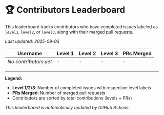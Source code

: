 # 🏆 Contributors Leaderboard

This leaderboard tracks contributors who have completed issues labeled as `level1`, `level2`, or `level3`, along with their merged pull requests.

*Last updated: 2025-09-03*

| Username | Level 1 | Level 2 | Level 3 | PRs Merged |
|----------|---------|---------|---------|-------------|
| *No contributors yet* | - | - | - | - |

---

**Legend:**
- **Level 1/2/3**: Number of completed issues with respective level labels
- **PRs Merged**: Number of merged pull requests
- Contributors are sorted by total contributions (levels + PRs)

*This leaderboard is automatically updated by GitHub Actions.*
